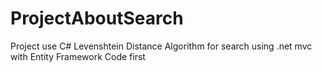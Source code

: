 # ProjectAboutSearch
Project use C# Levenshtein Distance Algorithm for search using .net mvc with Entity Framework Code first
